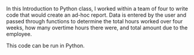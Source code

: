 In this Introduction to Python class, I worked within a team of four to write code that would create an ad-hoc report. Data is entered by the user and passed through functions to determine the total hours worked over four weeks, how many overtime hours there were, and total amount due to the employee. 

This code can be run in Python.

